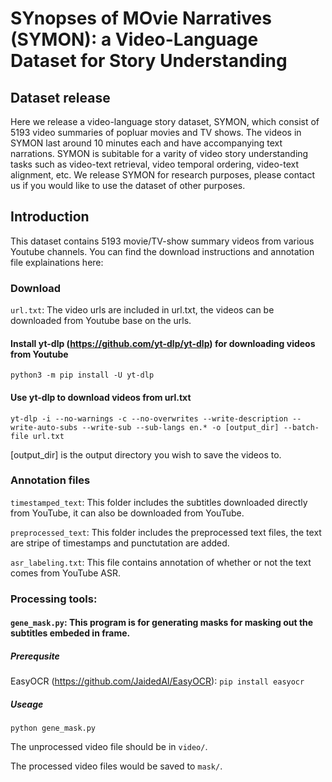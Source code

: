 # SYnopses of MOvie Narratives (SYMON): a Video-Language Dataset for Story Understanding
## Dataset release
Here we release a video-language story dataset, SYMON, which consist of 5193 video summaries of popluar movies and TV shows. The videos in SYMON last around 10 minutes each and have accompanying text narrations. SYMON is subitable for a varity of video story understanding tasks such as video-text retrieval, video temporal ordering, video-text alignment, etc. We release SYMON for research purposes, please contact us if you would like to use the dataset of other purposes.

## Introduction
This dataset contains 5193 movie/TV-show summary videos from various Youtube channels. You can find the download instructions and annotation file explainations here:
### Download
`url.txt`: The video urls are included in url.txt, the videos can be downloaded from Youtube base on the urls.
#### Install yt-dlp (https://github.com/yt-dlp/yt-dlp) for downloading videos from Youtube 
`python3 -m pip install -U yt-dlp`
#### Use yt-dlp to download videos from url.txt
`yt-dlp -i --no-warnings -c --no-overwrites --write-description --write-auto-subs --write-sub --sub-langs en.* -o [output_dir] --batch-file url.txt`

[output_dir] is the output directory you wish to save the videos to.

### Annotation files
`timestamped_text`: This folder includes the subtitles downloaded directly from YouTube, it can also be downloaded from YouTube.

`preprocessed_text`: This folder includes the preprocessed text files, the text are stripe of timestamps and punctutation are added.

`asr_labeling.txt`: This file contains annotation of whether or not the text comes from YouTube ASR.

### Processing tools:
#### `gene_mask.py`: This program is for generating masks for masking out the subtitles embeded in frame.

##### Prerequsite
EasyOCR (https://github.com/JaidedAI/EasyOCR): `pip install easyocr`
##### Useage
`python gene_mask.py` 

The unprocessed video file should be in `video/`.

The processed video files would be saved to `mask/`.

